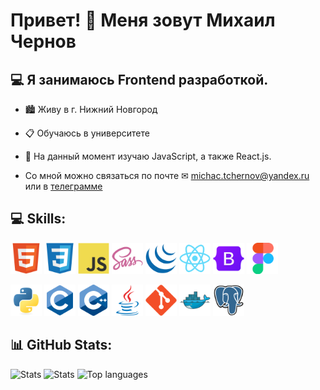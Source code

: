 Привет! 👋 Меня зовут Михаил Чернов
===================================

💻 Я занимаюсь Frontend разработкой.
------------------------------------

* 🏙 Живу в г. Нижний Новгород

* 📋 Обучаюсь в университете

* 🧠 На данный момент изучаю JavaScript, а также React.js.

* Со мной можно связаться по почте ✉ michac.tchernov@yandex.ru или в [телеграмме](https://t.me/Mid1i)








💻 Skills:
------------
<p align="left">
  <img src="https://github.com/devicons/devicon/blob/master/icons/html5/html5-original.svg" width="50" height="50" alt="HTML5"/>
  <img src="https://github.com/devicons/devicon/blob/master/icons/css3/css3-original.svg" width="50" height="50" alt="CSS3"/>
  <img src="https://github.com/devicons/devicon/blob/master/icons/javascript/javascript-original.svg" width="50" height="50" alt="JavaScript"/>
  <img src="https://github.com/devicons/devicon/blob/master/icons/sass/sass-original.svg" width="50" height="50" alt="SASS"/>
  <img src="https://github.com/devicons/devicon/blob/master/icons/jquery/jquery-original.svg" width="50" height="50" alt="jQuery"/>
  <img src="https://github.com/devicons/devicon/blob/master/icons/react/react-original.svg" width="50" height="50" alt="React"/>
  <img src="https://github.com/devicons/devicon/blob/master/icons/bootstrap/bootstrap-original.svg" width="50" height="50" alt="Bootstrap"/>
  <img src="https://github.com/devicons/devicon/blob/master/icons/figma/figma-original.svg" width="50" height="50" alt="Figma"/>
</p>
<p align="left">
  <img src="https://github.com/devicons/devicon/blob/master/icons/python/python-original.svg" width="50" height="50" alt="Python"/>
  <img src="https://github.com/devicons/devicon/blob/master/icons/c/c-original.svg" width="50" height="50" alt="C"/>
  <img src="https://github.com/devicons/devicon/blob/master/icons/cplusplus/cplusplus-original.svg" width="50" height="50" alt="C++"/>
  <img src="https://github.com/devicons/devicon/blob/master/icons/java/java-original.svg" width="50" height="50" alt="Java"/>
  <img src="https://github.com/devicons/devicon/blob/master/icons/git/git-original.svg" width="50" height="50" alt="Git"/>
  <img src="https://github.com/devicons/devicon/blob/master/icons/docker/docker-original.svg" width="50" height="50" alt="Docker"/>
  <img src="https://github.com/devicons/devicon/blob/master/icons/postgresql/postgresql-original.svg" width="50" height="50" alt="PostgreSQL"/>
</p>








📊 GitHub Stats:
------------------
<img src="https://github-readme-stats.vercel.app/api?username=Mid1i&show_icons=true&hide=stars,prs,issues,contribs&title_color=5ed1f0&text_color=ffffff&icon_color=0891b2&bg_color=20232a&hide_border=true&show_icons=true" alt="Stats" />
<img src="https://github-readme-streak-stats.herokuapp.com/?user=Mid1i&theme=react&hide_border=true" alt="Stats"/>
<img src="https://github-readme-stats.vercel.app/api/top-langs/?username=Mid1i&langs_count=5&title_color=5ed1f0&text_color=ffffff&icon_color=0891b2&bg_color=20232a&hide_border=true&locale=en&custom_title=Top%20%Languages" alt="Top languages"/>

